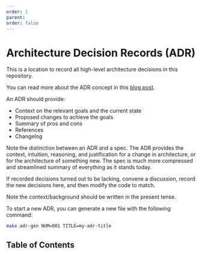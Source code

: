 ```yaml
---
order: 1
parent:
order: false
---
```


# Architecture Decision Records (ADR)

This is a location to record all high-level architecture decisions in this repository.

You can read more about the ADR concept in this [blog post](https://product.reverb.com/documenting-architecture-decisions-the-reverb-way-a3563bb24bd0#.78xhdix6t).

An ADR should provide:

- Context on the relevant goals and the current state
- Proposed changes to achieve the goals
- Summary of pros and cons
- References
- Changelog

Note the distinction between an ADR and a spec. The ADR provides the context, intuition, reasoning, and
justification for a change in architecture, or for the architecture of something
new. The spec is much more compressed and streamlined summary of everything as
it stands today.

If recorded decisions turned out to be lacking, convene a discussion, record the new decisions here, and then modify the code to match.

Note the context/background should be written in the present tense.

To start a new ADR, you can generate a new file with the following command:

```bash
make adr-gen NUM=001 TITLE=my-adr-title
```

## Table of Contents
